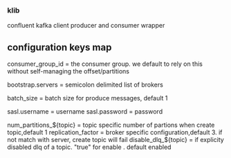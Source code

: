 ### klib
confluent kafka client producer and consumer wrapper

 

## configuration keys map
consumer_group_id  = the consumer group. we default to rely on this without self-managing the offset/partitions

bootstrap.servers = semicolon delimited list of brokers

batch_size  = batch size for produce messages, default 1

sasl.username  = username
sasl.password = password


num_partitions_${topic} = topic specific number of partions when create topic,default 1 
replication_factor = broker specific configuration,default 3. if not match with server, create topic will fail 
disable_dlq_${topic} = if explicity disabled dlq of a topic. "true" for enable . default enabled

